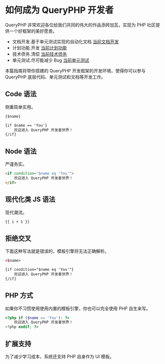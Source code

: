 # 如何成为 QueryPHP 开发者

QueryPHP 非常欢迎各位给我们共同的伟大的作品添砖加瓦，实现为 PHP 社区提供一个好框架的美好愿景。

* 文档开发.基于单元测试实现的自动化文档 [当前文档开发](https://github.com/hunzhiwange/framework/projects/2)
* 计划功能.开发 [当前计划功能](https://github.com/hunzhiwange/framework/projects/6)
* 技术债务.清偿 [当前技术债务](https://github.com/hunzhiwange/framework/projects/7)
* 单元测试.尽可能减少 Bug [当前单元测试](https://github.com/hunzhiwange/framework/projects/4)


本篇指南将带你搭建的 QueryPHP 开发框架的开发环境，使得你可以参与 QueryPHP 底层代码、单元测试和文档等开发工作。


## Code 语法

侧重简单实用。

``` html
{$name}

{if $name == 'You'}
    欢迎进入 QueryPHP 开发者世界！
{/if}
```
    

## Node 语法

严谨务实。

``` html
<if condition="$name eq 'You'">
    欢迎进入 QueryPHP 开发者世界！
</if>
```
    

## 现代化类 JS 语法

现代潮流。

``` html
{{ i + 1 }}
```
    

## 拒绝交叉

下面这种写法就是错误的，模板引擎将无法正确解析。

``` html
<$name>

{if condition="$name eq 'You'"}
    欢迎进入 QueryPHP 开发者世界！
{/if}
```
    

## PHP 方式

如果你不习惯使用使用内置的模板引擎，你也可以完全使用 PHP 自生来写。

``` php
<?php if ($name == 'You'): ?>
    欢迎进入 QueryPHP 开发者世界！
<?php endif; ?>
```
    

## 扩展支持

为了减少学习成本，系统还支持 PHP 自身作为 UI 模板。